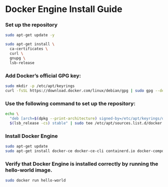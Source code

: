  # Docker Engine Install Guide
 
 ### Set up the repository
 ```bash
sudo apt-get update -y
 
sudo apt-get install \
   ca-certificates \
   curl \
   gnupg \
   lsb-release
```

### Add Docker’s official GPG key:
```bash
sudo mkdir -p /etc/apt/keyrings
curl -fsSL https://download.docker.com/linux/debian/gpg | sudo gpg --dearmor -o /etc/apt/keyrings/docker.gpg
```

### Use the following command to set up the repository:
```bash
echo \
  "deb [arch=$(dpkg --print-architecture) signed-by=/etc/apt/keyrings/docker.gpg] https://download.docker.com/linux/debian \
  $(lsb_release -cs) stable" | sudo tee /etc/apt/sources.list.d/docker.list > /dev/null
```

### Install Docker Engine
```bash
sudo apt-get update
sudo apt-get install docker-ce docker-ce-cli containerd.io docker-compose-plugin
```

### Verify that Docker Engine is installed correctly by running the hello-world image.
```bash
sudo docker run hello-world
```
